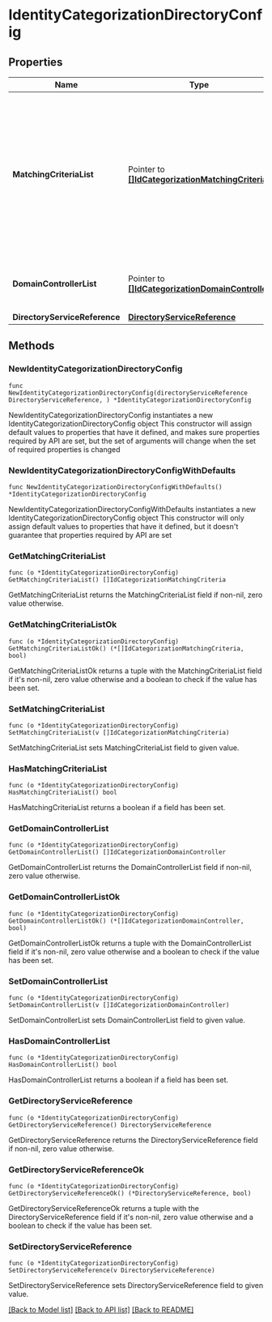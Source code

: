 # IdentityCategorizationDirectoryConfig

## Properties

Name | Type | Description | Notes
------------ | ------------- | ------------- | -------------
**MatchingCriteriaList** | Pointer to [**[]IdCategorizationMatchingCriteria**](IdCategorizationMatchingCriteria.md) | The matching criteria used to determine whether an entity will be affected by identity categorization. If not provided, no entity will be affected. Only a single entry in this list is supported today.  | [optional] 
**DomainControllerList** | Pointer to [**[]IdCategorizationDomainController**](IdCategorizationDomainController.md) | List of domain controllers to be used for event scraping. | [optional] 
**DirectoryServiceReference** | [**DirectoryServiceReference**](DirectoryServiceReference.md) |  | 

## Methods

### NewIdentityCategorizationDirectoryConfig

`func NewIdentityCategorizationDirectoryConfig(directoryServiceReference DirectoryServiceReference, ) *IdentityCategorizationDirectoryConfig`

NewIdentityCategorizationDirectoryConfig instantiates a new IdentityCategorizationDirectoryConfig object
This constructor will assign default values to properties that have it defined,
and makes sure properties required by API are set, but the set of arguments
will change when the set of required properties is changed

### NewIdentityCategorizationDirectoryConfigWithDefaults

`func NewIdentityCategorizationDirectoryConfigWithDefaults() *IdentityCategorizationDirectoryConfig`

NewIdentityCategorizationDirectoryConfigWithDefaults instantiates a new IdentityCategorizationDirectoryConfig object
This constructor will only assign default values to properties that have it defined,
but it doesn't guarantee that properties required by API are set

### GetMatchingCriteriaList

`func (o *IdentityCategorizationDirectoryConfig) GetMatchingCriteriaList() []IdCategorizationMatchingCriteria`

GetMatchingCriteriaList returns the MatchingCriteriaList field if non-nil, zero value otherwise.

### GetMatchingCriteriaListOk

`func (o *IdentityCategorizationDirectoryConfig) GetMatchingCriteriaListOk() (*[]IdCategorizationMatchingCriteria, bool)`

GetMatchingCriteriaListOk returns a tuple with the MatchingCriteriaList field if it's non-nil, zero value otherwise
and a boolean to check if the value has been set.

### SetMatchingCriteriaList

`func (o *IdentityCategorizationDirectoryConfig) SetMatchingCriteriaList(v []IdCategorizationMatchingCriteria)`

SetMatchingCriteriaList sets MatchingCriteriaList field to given value.

### HasMatchingCriteriaList

`func (o *IdentityCategorizationDirectoryConfig) HasMatchingCriteriaList() bool`

HasMatchingCriteriaList returns a boolean if a field has been set.

### GetDomainControllerList

`func (o *IdentityCategorizationDirectoryConfig) GetDomainControllerList() []IdCategorizationDomainController`

GetDomainControllerList returns the DomainControllerList field if non-nil, zero value otherwise.

### GetDomainControllerListOk

`func (o *IdentityCategorizationDirectoryConfig) GetDomainControllerListOk() (*[]IdCategorizationDomainController, bool)`

GetDomainControllerListOk returns a tuple with the DomainControllerList field if it's non-nil, zero value otherwise
and a boolean to check if the value has been set.

### SetDomainControllerList

`func (o *IdentityCategorizationDirectoryConfig) SetDomainControllerList(v []IdCategorizationDomainController)`

SetDomainControllerList sets DomainControllerList field to given value.

### HasDomainControllerList

`func (o *IdentityCategorizationDirectoryConfig) HasDomainControllerList() bool`

HasDomainControllerList returns a boolean if a field has been set.

### GetDirectoryServiceReference

`func (o *IdentityCategorizationDirectoryConfig) GetDirectoryServiceReference() DirectoryServiceReference`

GetDirectoryServiceReference returns the DirectoryServiceReference field if non-nil, zero value otherwise.

### GetDirectoryServiceReferenceOk

`func (o *IdentityCategorizationDirectoryConfig) GetDirectoryServiceReferenceOk() (*DirectoryServiceReference, bool)`

GetDirectoryServiceReferenceOk returns a tuple with the DirectoryServiceReference field if it's non-nil, zero value otherwise
and a boolean to check if the value has been set.

### SetDirectoryServiceReference

`func (o *IdentityCategorizationDirectoryConfig) SetDirectoryServiceReference(v DirectoryServiceReference)`

SetDirectoryServiceReference sets DirectoryServiceReference field to given value.



[[Back to Model list]](../README.md#documentation-for-models) [[Back to API list]](../README.md#documentation-for-api-endpoints) [[Back to README]](../README.md)


